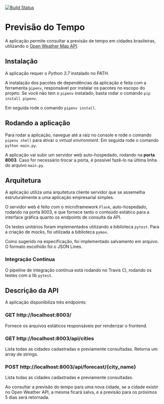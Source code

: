 [![Build Status](https://travis-ci.org/DyegoMaas/weather-forecast.svg?branch=master)](https://travis-ci.org/DyegoMaas/weather-forecast)

# Previsão do Tempo

A aplicação permite consultar a previsão de tempo em cidades brasileiras, utilizando o [Open Weather Map API](https://openweathermap.org/api).

## Instalação

A aplicação requer o *Python 3.7* instalado no PATH.

A instalação dos pacotes de dependências da aplicação é feita com a ferramenta `pipenv`, responsável por instalar os pacotes no escopo do projeto. Se você não tem o `pipenv` instalado, basta rodar o comando `pip install pipenv`.

Em seguida rode o comando `pipenv install`.

## Rodando a aplicação

Para rodar a aplicação, navegue até a raiz no console e rode o comando `pipenv shell` para ativar o *virtual environment*. Em seguida rode o comando `python main.py`.

A aplicação vai subir um servidor web auto-hospedado, rodando na **porta 8003**. Caso for necessário trocar a porta, é possível fazê-lo na última linha do arquivo `main.py`.

## Arquitetura

A aplicação utiliza uma arquitetura cliente servidor que se assemelha estruturalmente a uma aplicação empresarial simples.

O servidor web é feito com o microframework `Flask`, auto-hospedado, rodando na porta 8003, e que fornece tanto o conteúdo estático para a interface gráfica quanto os endpoints de consulta da API.

Os testes unitários foram implementados utilizando a biblioteca `pytest`. Para a criação de mocks, foi utilizada a biblioteca `pymox`.

Como sugerido na especificação, foi implementado salvamento em arquivo. O formato escolhido foi o JSON Lines.

### Integração Contínua

O pipeline de integração contínua está rodando no Travis CI, rodando os testes com a lib `pytest`.

## Descrição da API

A aplicação disponibiliza três endpoints:

### GET http://localhost:8003/

Fornece os arquivos estáticos responsáveis por renderizar o frontend.

### GET http://localhost:8003/api/cities

Lista todas as cidades cadastradas e previamente consultadas. Retorna um array de strings.

### POST http://localhost:8003/api/forecast/{city_name}

Lista todas as cidades cadastradas e previamente consultadas.

Ao consultar a previsão do tempo para uma nova cidade, se a cidade existir no Open Weather API, a mesma ficará salva, e a previsão para os próximos 5 dias será retornada.

